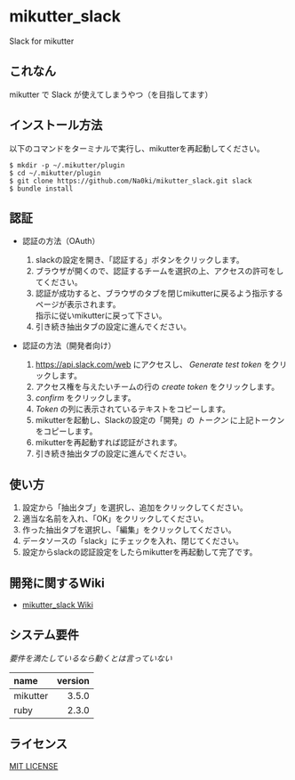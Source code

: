 # mikutter_slack
Slack for mikutter


## これなん
mikutter で Slack が使えてしまうやつ（を目指してます）


## インストール方法
以下のコマンドをターミナルで実行し、mikutterを再起動してください。
```
$ mkdir -p ~/.mikutter/plugin
$ cd ~/.mikutter/plugin
$ git clone https://github.com/Na0ki/mikutter_slack.git slack
$ bundle install
```


## 認証
* 認証の方法（OAuth）
    1. slackの設定を開き、「認証する」ボタンをクリックします。
    1. ブラウザが開くので、認証するチームを選択の上、アクセスの許可をしてください。
    1. 認証が成功すると、ブラウザのタブを閉じmikutterに戻るよう指示するページが表示されます。  
    指示に従いmikutterに戻って下さい。
    1. 引き続き抽出タブの設定に進んでください。

* 認証の方法（開発者向け）
    1. https://api.slack.com/web にアクセスし、 *Generate test token* をクリックします。
    1. アクセス権を与えたいチームの行の *create token* をクリックします。
    1. *confirm* をクリックします。
    1. *Token* の列に表示されているテキストをコピーします。
    1. mikutterを起動し、Slackの設定の「開発」の *トークン* に上記トークンをコピーします。
    1. mikutterを再起動すれば認証がされます。
    1. 引き続き抽出タブの設定に進んでください。


## 使い方
1. 設定から「抽出タブ」を選択し、追加をクリックしてください。
1. 適当な名前を入れ、「OK」をクリックしてください。
1. 作った抽出タブを選択し、「編集」をクリックしてください。
1. データソースの「slack」にチェックを入れ、閉じてください。
1. 設定からslackの認証設定をしたらmikutterを再起動して完了です。


## 開発に関するWiki
* [mikutter_slack Wiki](https://github.com/Na0ki/mikutter_slack/wiki)


## システム要件
*要件を満たしているなら動くとは言っていない*

| name      |      version  |
|:----------|--------------:|
|mikutter   |         3.5.0 |
|ruby       |         2.3.0 |


## ライセンス
[MIT LICENSE](/LICENSE)
